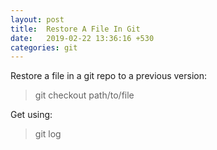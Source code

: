 ```yaml
---
layout: post
title:  Restore A File In Git
date:   2019-02-22 13:36:16 +530
categories: git
---
```


Restore a file in a git repo to a previous version:
> git checkout <commit hash> path/to/file

Get <commit hash> using:
> git log


